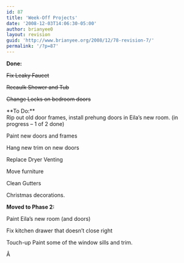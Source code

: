 ```yaml
---
id: 87
title: 'Week-Off Projects'
date: '2008-12-03T14:06:30-05:00'
author: brianyee0
layout: revision
guid: 'http://www.brianyee.org/2008/12/78-revision-7/'
permalink: '/?p=87'
---
```


**Done:**

<span style="text-decoration: line-through;">Fix Leaky Faucet</span>

<span style="text-decoration: line-through;">Recaulk Shower and Tub</span>

<span style="text-decoration: line-through;">C</span><span style="text-decoration: line-through;">hange Locks on bedroom doors</span>

<div>**To Do:**</div>Rip out old door frames, install prehung doors in Eila’s new room. (in progress – 1 of 2 done)

Paint new doors and frames

Hang new trim on new doors

Replace Dryer Venting

Move furniture

Clean Gutters

Christmas decorations.

**Moved to Phase 2:**

Paint Eila’s new room (and doors)

<div>Fix kitchen drawer that doesn’t close right

Touch-up Paint some of the window sills and trim.

Â

</div>